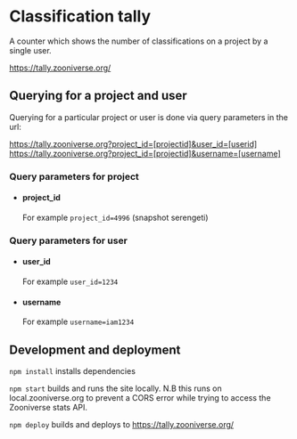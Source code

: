# Classification tally

A counter which shows the number of classifications on a project by a single user.

https://tally.zooniverse.org/

## Querying for a project and user

Querying for a particular project or user is done via query parameters in the url:

https://tally.zooniverse.org?project_id=[projectid]&user_id=[userid]
https://tally.zooniverse.org?project_id=[projectid]&username=[username]

### Query parameters for project

- #### project_id

  For example `project_id=4996` (snapshot serengeti)

### Query parameters for user

- #### user_id

  For example `user_id=1234`

- #### username

  For example `username=iam1234`

## Development and deployment

`npm install` installs dependencies

`npm start` builds and runs the site locally. N.B this runs on local.zooniverse.org to prevent a CORS error while trying to access the Zooniverse stats API.

`npm deploy` builds and deploys to https://tally.zooniverse.org/
